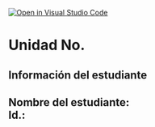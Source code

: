 [![Open in Visual Studio Code](https://classroom.github.com/assets/open-in-vscode-2e0aaae1b6195c2367325f4f02e2d04e9abb55f0b24a779b69b11b9e10269abc.svg)](https://classroom.github.com/online_ide?assignment_repo_id=18559847&assignment_repo_type=AssignmentRepo)
# Unidad No. 
## Información del estudiante  
Nombre del estudiante:  
Id.:
---

